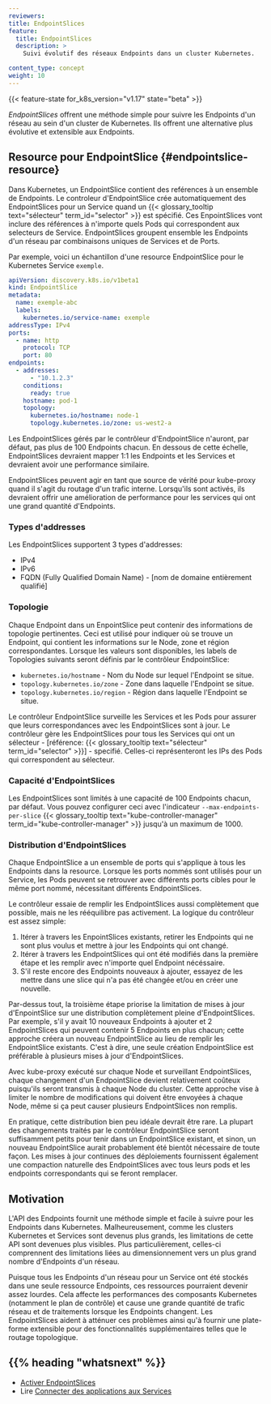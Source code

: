 ```yaml
---
reviewers: 
title: EndpointSlices
feature:
  title: EndpointSlices
  description: >
    Suivi évolutif des réseaux Endpoints dans un cluster Kubernetes.

content_type: concept
weight: 10
---
```



<!-- overview -->

{{< feature-state for_k8s_version="v1.17" state="beta" >}}

_EndpointSlices_ offrent une méthode simple pour suivre les Endpoints d'un réseau au sein d'un cluster de Kubernetes. Ils offrent une alternative plus évolutive et extensible aux Endpoints.



<!-- body -->

## Resource pour EndpointSlice {#endpointslice-resource}

Dans Kubernetes, un EndpointSlice contient des reférences à un ensemble de Endpoints. 
Le controleur d'EndpointSlice crée automatiquement des EndpointSlices pour un Service quand un {{< glossary_tooltip text="sélecteur" term_id="selector" >}} est spécifié. 
Ces EnpointSlices vont inclure des références à n'importe quels Pods qui correspondent aux selecteurs de Service. 
EndpointSlices groupent ensemble les Endpoints d'un réseau par combinaisons uniques de Services et de Ports.

Par exemple, voici un échantillon d'une resource EndpointSlice pour le Kubernetes Service `exemple`.

```yaml
apiVersion: discovery.k8s.io/v1beta1
kind: EndpointSlice
metadata:
  name: exemple-abc
  labels:
    kubernetes.io/service-name: exemple
addressType: IPv4
ports:
  - name: http
    protocol: TCP
    port: 80
endpoints:
  - addresses:
      - "10.1.2.3"
    conditions:
      ready: true
    hostname: pod-1
    topology:
      kubernetes.io/hostname: node-1
      topology.kubernetes.io/zone: us-west2-a
```

Les EndpointSlices gérés par le contrôleur d'EndpointSlice n'auront, par défaut, pas plus de 100 Endpoints chacun. 
En dessous de cette échelle, EndpointSlices devraient mapper 1:1 les Endpoints et les Services et devraient avoir une performance similaire.

EndpointSlices peuvent agir en tant que source de vérité pour kube-proxy quand il s'agit du routage d'un trafic interne. 
Lorsqu'ils sont activés, ils devraient offrir une amélioration de performance pour les services qui ont une grand quantité d'Endpoints.

### Types d'addresses

Les EndpointSlices supportent 3 types d'addresses:

* IPv4
* IPv6
* FQDN (Fully Qualified Domain Name) - [nom de domaine entièrement qualifié]

### Topologie

Chaque Endpoint dans un EnpointSlice peut contenir des informations de topologie pertinentes. 
Ceci est utilisé pour indiquer où se trouve un Endpoint, qui contient les informations sur le Node, zone et région correspondantes. Lorsque les valeurs sont disponibles, les labels de Topologies suivants seront définis par le contrôleur EndpointSlice:

* `kubernetes.io/hostname` - Nom du Node sur lequel l'Endpoint se situe.
* `topology.kubernetes.io/zone` - Zone dans laquelle l'Endpoint se situe.
* `topology.kubernetes.io/region` - Région dans laquelle l'Endpoint se situe.

Le contrôleur EndpointSlice surveille les Services et les Pods pour assurer que leurs correspondances avec les EndpointSlices sont à jour. 
Le contrôleur gère les EndpointSlices pour tous les Services qui ont un sélecteur - [référence: {{< glossary_tooltip text="sélecteur" term_id="selector" >}}] - specifié. Celles-ci représenteront les IPs des Pods qui correspondent au sélecteur.

### Capacité d'EndpointSlices

Les EndpointSlices sont limités à une capacité de 100 Endpoints chacun, par défaut. Vous pouvez configurer ceci avec l'indicateur `--max-endpoints-per-slice` {{< glossary_tooltip text="kube-controller-manager" term_id="kube-controller-manager" >}} jusqu'à un maximum de 1000.

### Distribution d'EndpointSlices

Chaque EndpointSlice a un ensemble de ports qui s'applique à tous les Endpoints dans la resource. 
Lorsque les ports nommés sont utilisés pour un Service, les Pods peuvent se retrouver avec différents ports cibles pour le même port nommé, nécessitant différents EndpointSlices. 

Le contrôleur essaie de remplir les EndpointSlices aussi complètement que possible, mais ne les rééquilibre pas activement. La logique du contrôleur est assez simple:

1. Itérer à travers les EnpointSlices existants, retirer les Endpoints qui ne sont plus voulus et mettre à jour les Endpoints qui ont changé.
2. Itérer à travers les EndpointSlices qui ont été modifiés dans la première étape et les remplir avec n'importe quel Endpoint nécéssaire.
3. S'il reste encore des Endpoints nouveaux à ajouter, essayez de les mettre dans une slice qui n'a pas été changée et/ou en créer une nouvelle.

Par-dessus tout, la troisième étape priorise la limitation de mises à jour d'EnpointSlice sur une distribution complètement pleine d'EndpointSlices. Par exemple, s'il y avait 10 nouveaux Endpoints à ajouter et 2 EndpointSlices qui peuvent contenir 5 Endpoints en plus chacun; cette approche créera un nouveau EndpointSlice au lieu de remplir les EndpointSlice existants. 
C'est à dire, une seule création EndpointSlice est préférable à plusieurs mises à jour d'EndpointSlices.

Avec kube-proxy exécuté sur chaque Node et surveillant EndpointSlices, chaque changement d'un EndpointSlice devient relativement coûteux puisqu'ils seront transmis à chaque Node du cluster. 
Cette approche vise à limiter le nombre de modifications qui doivent être envoyées à chaque Node, même si ça peut causer plusieurs EndpointSlices non remplis.

En pratique, cette distribution bien peu idéale devrait être rare. La plupart des changements traités par le contrôleur EndpointSlice seront suffisamment petits pour tenir dans un EndpointSlice existant, et sinon, un nouveau EndpointSlice aurait probablement été bientôt nécessaire de toute façon. Les mises à jour continues des déploiements fournissent également une compaction naturelle des EndpointSlices avec tous leurs pods et les endpoints correspondants qui se feront remplacer.

## Motivation

L'API des Endpoints fournit une méthode simple et facile à suivre pour les Endpoints dans Kubernetes. 
Malheureusement, comme les clusters Kubernetes et Services sont devenus plus grands, les limitations de cette API sont devenues plus visibles. 
Plus particulièrement, celles-ci comprennent des limitations liées au dimensionnement vers un plus grand nombre d'Endpoints d'un réseau.

Puisque tous les Endpoints d'un réseau pour un Service ont été stockés dans une seule ressource Endpoints, ces ressources pourraient devenir assez lourdes. 
Cela affecte les performances des composants Kubernetes (notamment le plan de contrôle) et cause une grande quantité de trafic réseau et de traitements lorsque les Endpoints changent. 
Les EndpointSlices aident à atténuer ces problèmes ainsi qu'à fournir une plate-forme extensible pour des fonctionnalités supplémentaires telles que le routage topologique. 



## {{% heading "whatsnext" %}}


* [Activer EndpointSlices](/docs/tasks/administer-cluster/enabling-endpointslices)
* Lire [Connecter des applications aux Services](/docs/concepts/services-networking/connect-applications-service/)
